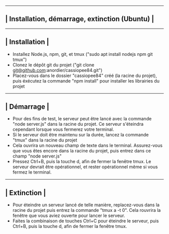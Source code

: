 ------------------------------------------------
| Installation, démarrage, extinction (Ubuntu) |
------------------------------------------------

----------------
| Installation |
----------------
* Installez Node.js, npm, git, et tmux ("sudo apt install nodejs npm git tmux")
* Clonez le dépôt git du projet ("git clone git@github.com:anordier/cassiopee84.git")
* Placez-vous dans le dossier "cassiopee84" créé (la racine du projet), puis éxécutez la commande "npm install" pour installer les librairies du projet

-------------
| Démarrage |
-------------
* Pour des fins de test, le serveur peut être lancé avec la commande "node server.js" dans la racine du projet. Ce serveur s'éteindra cependant lorsque vous fermerez votre terminal.
* Si le serveur doit être maintenu sur la durée, lancez la commande "tmux" dans la racine du projet
* Cela ouvrira un nouveau champ de texte dans le terminal. Assurez-vous que vous êtes encore dans la racine du projet, puis entrez dans ce champ "node server.js"
* Pressez Ctrl+B, puis la touche d, afin de fermer la fenêtre tmux. Le serveur devrait être opérationnel, et rester opérationnel même si vous fermez le terminal.

--------------
| Extinction |
--------------
* Pour éteindre un serveur lancé de telle manière, replacez-vous dans la racine du projet puis entrez la commande "tmux a -t 0". Cela rouvrira la fenêtre que vous aviez ouverte pour lancer le serveur.
* Faites la combinaison de touches Ctrl+C pour éteindre le serveur, puis Ctrl+B, puis la touche d, afin de fermer la fenêtre tmux.